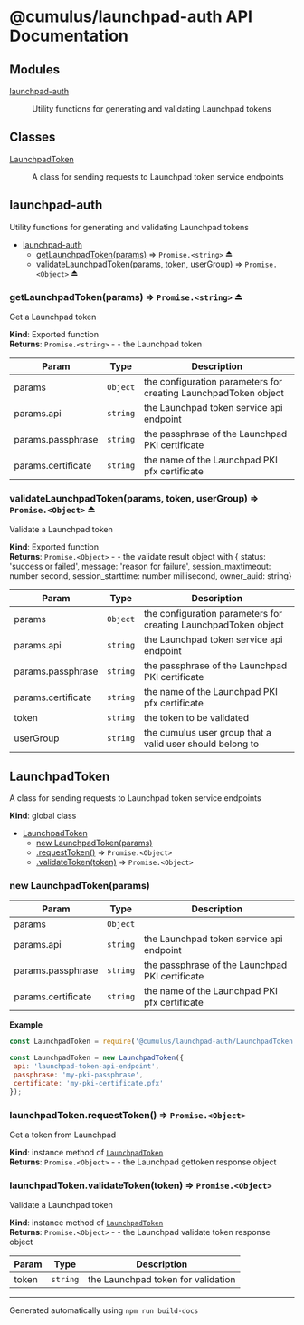 # @cumulus/launchpad-auth API Documentation

## Modules

<dl>
<dt><a href="#module_launchpad-auth">launchpad-auth</a></dt>
<dd><p>Utility functions for generating and validating Launchpad tokens</p>
</dd>
</dl>

## Classes

<dl>
<dt><a href="#LaunchpadToken">LaunchpadToken</a></dt>
<dd><p>A class for sending requests to Launchpad token service endpoints</p>
</dd>
</dl>

<a name="module_launchpad-auth"></a>

## launchpad-auth
Utility functions for generating and validating Launchpad tokens


* [launchpad-auth](#module_launchpad-auth)
    * [getLaunchpadToken(params)](#exp_module_launchpad-auth--getLaunchpadToken) ⇒ <code>Promise.&lt;string&gt;</code> ⏏
    * [validateLaunchpadToken(params, token, userGroup)](#exp_module_launchpad-auth--validateLaunchpadToken) ⇒ <code>Promise.&lt;Object&gt;</code> ⏏

<a name="exp_module_launchpad-auth--getLaunchpadToken"></a>

### getLaunchpadToken(params) ⇒ <code>Promise.&lt;string&gt;</code> ⏏
Get a Launchpad token

**Kind**: Exported function  
**Returns**: <code>Promise.&lt;string&gt;</code> - - the Launchpad token  

| Param | Type | Description |
| --- | --- | --- |
| params | <code>Object</code> | the configuration parameters for creating LaunchpadToken object |
| params.api | <code>string</code> | the Launchpad token service api endpoint |
| params.passphrase | <code>string</code> | the passphrase of the Launchpad PKI certificate |
| params.certificate | <code>string</code> | the name of the Launchpad PKI pfx certificate |

<a name="exp_module_launchpad-auth--validateLaunchpadToken"></a>

### validateLaunchpadToken(params, token, userGroup) ⇒ <code>Promise.&lt;Object&gt;</code> ⏏
Validate a Launchpad token

**Kind**: Exported function  
**Returns**: <code>Promise.&lt;Object&gt;</code> - - the validate result object with
{ status: 'success or failed', message: 'reason for failure',
session_maxtimeout: number second, session_starttime: number millisecond,
owner_auid: string}  

| Param | Type | Description |
| --- | --- | --- |
| params | <code>Object</code> | the configuration parameters for creating LaunchpadToken object |
| params.api | <code>string</code> | the Launchpad token service api endpoint |
| params.passphrase | <code>string</code> | the passphrase of the Launchpad PKI certificate |
| params.certificate | <code>string</code> | the name of the Launchpad PKI pfx certificate |
| token | <code>string</code> | the token to be validated |
| userGroup | <code>string</code> | the cumulus user group that a valid user should belong to |

<a name="LaunchpadToken"></a>

## LaunchpadToken
A class for sending requests to Launchpad token service endpoints

**Kind**: global class  

* [LaunchpadToken](#LaunchpadToken)
    * [new LaunchpadToken(params)](#new_LaunchpadToken_new)
    * [.requestToken()](#LaunchpadToken+requestToken) ⇒ <code>Promise.&lt;Object&gt;</code>
    * [.validateToken(token)](#LaunchpadToken+validateToken) ⇒ <code>Promise.&lt;Object&gt;</code>

<a name="new_LaunchpadToken_new"></a>

### new LaunchpadToken(params)

| Param | Type | Description |
| --- | --- | --- |
| params | <code>Object</code> |  |
| params.api | <code>string</code> | the Launchpad token service api endpoint |
| params.passphrase | <code>string</code> | the passphrase of the Launchpad PKI certificate |
| params.certificate | <code>string</code> | the name of the Launchpad PKI pfx certificate |

**Example**  
```js
const LaunchpadToken = require('@cumulus/launchpad-auth/LaunchpadToken');

const LaunchpadToken = new LaunchpadToken({
 api: 'launchpad-token-api-endpoint',
 passphrase: 'my-pki-passphrase',
 certificate: 'my-pki-certificate.pfx'
});
```
<a name="LaunchpadToken+requestToken"></a>

### launchpadToken.requestToken() ⇒ <code>Promise.&lt;Object&gt;</code>
Get a token from Launchpad

**Kind**: instance method of [<code>LaunchpadToken</code>](#LaunchpadToken)  
**Returns**: <code>Promise.&lt;Object&gt;</code> - - the Launchpad gettoken response object  
<a name="LaunchpadToken+validateToken"></a>

### launchpadToken.validateToken(token) ⇒ <code>Promise.&lt;Object&gt;</code>
Validate a Launchpad token

**Kind**: instance method of [<code>LaunchpadToken</code>](#LaunchpadToken)  
**Returns**: <code>Promise.&lt;Object&gt;</code> - - the Launchpad validate token response object  

| Param | Type | Description |
| --- | --- | --- |
| token | <code>string</code> | the Launchpad token for validation |


---

Generated automatically using `npm run build-docs`
